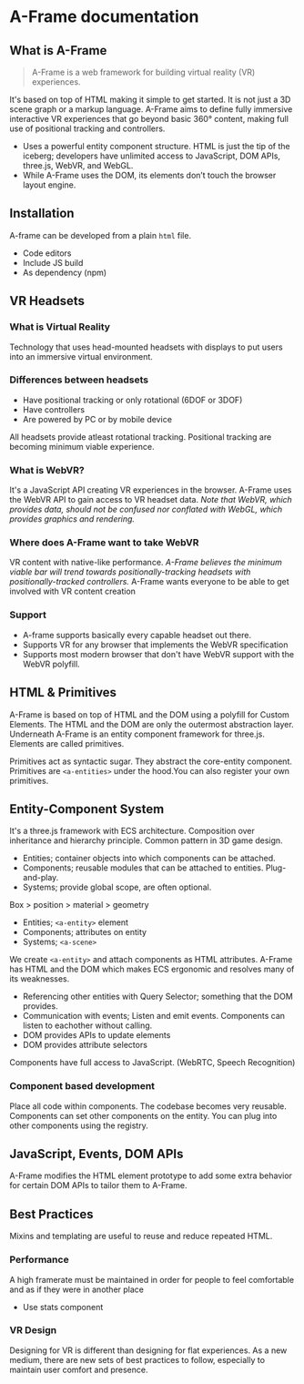 # A-Frame documentation

## What is A-Frame
> A-Frame is a web framework for building virtual reality (VR) experiences. 

It's based on top of HTML making it simple to get started. It is not just a 3D scene graph or a markup language. A-Frame aims to define fully immersive interactive VR experiences that go beyond basic 360° content, making full use of positional tracking and controllers.

* Uses a powerful entity component structure. HTML is just the tip of the iceberg; developers have unlimited access to JavaScript, DOM APIs, three.js, WebVR, and WebGL.
* While A-Frame uses the DOM, its elements don’t touch the browser layout engine. 

## Installation
A-frame can be developed from a plain `html` file.
* Code editors
* Include JS build
* As dependency (npm)

## VR Headsets

### What is Virtual Reality
Technology that uses head-mounted headsets with displays to put users into an immersive virtual environment.

### Differences between headsets
* Have positional tracking or only rotational (6DOF or 3DOF)
* Have controllers
* Are powered by PC or by mobile device

All headsets provide atleast rotational tracking. Positional tracking are becoming minimum viable experience.

### What is WebVR?
It's a JavaScript API creating VR experiences in the browser. A-Frame uses the WebVR API to gain access to VR headset data. *Note that WebVR, which provides data, should not be confused nor conflated with WebGL, which provides graphics and rendering.*

### Where does A-Frame want to take WebVR
VR content with native-like performance. *A-Frame believes the minimum viable bar will trend towards positionally-tracking headsets with positionally-tracked controllers.* A-Frame wants everyone to be able to get involved with VR content creation

### Support
* A-frame supports basically every capable headset out there.
* Supports VR for any browser that implements the WebVR specification
* Supports most modern browser that don't have WebVR support with the WebVR polyfill.

## HTML & Primitives
A-Frame is based on top of HTML and the DOM using a polyfill for Custom Elements. The HTML and the DOM are only the outermost abstraction layer. Underneath A-Frame is an entity component framework for three.js. Elements are called primitives.

Primitives act as syntactic sugar. They abstract the core-entity component. Primitives are `<a-entities>` under the hood.You can also register your own primitives.

## Entity-Component System
It's a three.js framework with ECS architecture. Composition over inheritance and hierarchy principle. Common pattern in 3D game design.
* Entities; container objects into which components can be attached.
* Components; reusable modules that can be attached to entities. Plug-and-play.
* Systems; provide global scope, are often optional.

Box > position > material > geometry

* Entities; `<a-entity>` element
* Components; attributes on entity
* Systems;  `<a-scene>`

We create `<a-entity>` and attach components as HTML attributes. A-Frame has HTML and the DOM which makes ECS ergonomic and resolves many of its weaknesses.

* Referencing other entities with Query Selector; something that the DOM provides.
* Communication with events; Listen and emit events. Components can listen to eachother without calling.
* DOM provides APIs to update elements
* DOM provides attribute selectors

Components have full access to JavaScript. (WebRTC, Speech Recognition)

### Component based development
Place all code within components. The codebase becomes very reusable. Components can set other components on the entity. You can plug into other components using the registry.

## JavaScript, Events, DOM APIs
A-Frame modifies the HTML element prototype to add some extra behavior for certain DOM APIs to tailor them to A-Frame. 

## Best Practices
Mixins and templating are useful to reuse and reduce repeated HTML.

### Performance
A high framerate must be maintained in order for people to feel comfortable and as if they were in another place
* Use stats component

### VR Design
Designing for VR is different than designing for flat experiences. As a new medium, there are new sets of best practices to follow, especially to maintain user comfort and presence.